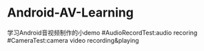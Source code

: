 # Android-AV-Learning
学习Android音视频制作的小demo
#AudioRecordTest:audio recoring
#CameraTest:camera video recording&playing
